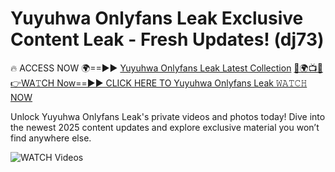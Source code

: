 # Yuyuhwa Onlyfans Leak Exclusive Content Leak - Fresh Updates! (dj73)

🔥 ACCESS NOW 🌍==►► <a href="https://tinyurl.com/3fjeunct" rel="nofollow">Yuyuhwa Onlyfans Leak Latest Collection</a></h3>
[🔴🌍📺📱👉WA𝚃CH Now==►► CLICK HERE TO Yuyuhwa Onlyfans Leak 𝚆𝙰𝚃𝙲𝙷 NOW](https://tinyurl.com/3fjeunct)

Unlock Yuyuhwa Onlyfans Leak's private videos and photos today! Dive into the newest 2025 content updates and explore exclusive material you won’t find anywhere else.


<a href="https://tinyurl.com/3fjeunct" rel="nofollow" data-target="animated-image.originalLink"><img src="https://camo.githubusercontent.com/8a4f000d20f83aca3bf7ec5f350d767afa0574a8a352519fd8cfa583a6f93a33/68747470733a2f2f692e696d6775722e636f6d2f644a486b345a712e676966" alt="WATCH Videos" data-canonical-src="https://i.imgur.com/dJHk4Zq.gif" style="max-width: 100%; display: inline-block;" data-target="animated-image.originalImage"></a>
